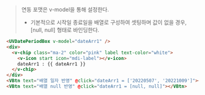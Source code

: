 > 연동 포맷은 v-model을 통해 설정한다. 
> - 기본적으로 시작일 종료일을 배열로 구성하여 셋팅하며 값이 없을 경우, [null, null] 형태로 바인딩한다.
```html
<UVDatePeriodBox v-model="dateArr1" />
<div>
  <v-chip class="ma-2" color="pink" label text-color="white">
    <v-icon start icon="mdi-label"></v-icon>
    dateArr1 : {{ dateArr1 }}
  </v-chip>
</div>
<VBtn text="배열 일자 반영" @click="dateArr1 = ['20220507', '20221009']"></VBtn>
<VBtn text="배열 null 반영" @click="dateArr1 = [null, null]"></VBtn>
```
